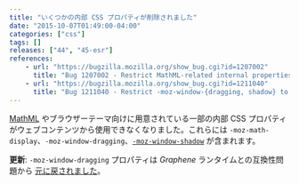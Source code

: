 ```yaml
---
title: "いくつかの内部 CSS プロパティが削除されました"
date: "2015-10-07T01:49:00-04:00"
categories: ["css"]
tags: []
releases: ["44", "45-esr"]
references:
    - url: "https://bugzilla.mozilla.org/show_bug.cgi?id=1207002"
      title: "Bug 1207002 - Restrict MathML-related internal properties to only be accessible in UA sheets"
    - url: "https://bugzilla.mozilla.org/show_bug.cgi?id=1211040"
      title: "Bug 1211040 - Restrict -moz-window-{dragging, shadow} to chrome only"
---
```

[MathML](https://developer.mozilla.org/docs/Web/MathML) やブラウザーテーマ向けに用意されている一部の内部 CSS プロパティがウェブコンテンツから使用できなくなりました。これらには `-moz-math-display`、`-moz-window-dragging`、[`-moz-window-shadow`](https://developer.mozilla.org/docs/Web/CSS/-moz-window-shadow) が含まれます。

**更新**: `-moz-window-dragging` プロパティは *Graphene* ランタイムとの互換性問題から [元に戻されました](https://bugzilla.mozilla.org/show_bug.cgi?id=1212607)。
